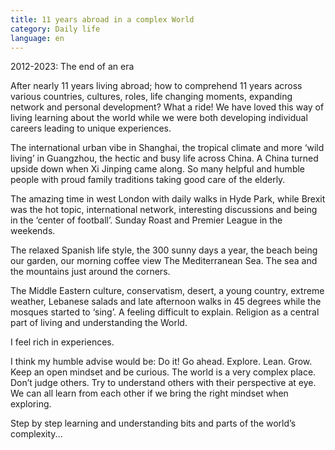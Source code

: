 ```yaml
---
title: 11 years abroad in a complex World
category: Daily life
language: en
---
```

2012-2023: The end of an era

After nearly 11 years living abroad; how to comprehend 11 years across various countries, cultures, roles, life changing moments, expanding network and personal development? What a ride! We have loved this way of living learning about the world while we were both developing individual careers leading to unique experiences. 

The international urban vibe in Shanghai, the tropical climate and more ‘wild living’ in Guangzhou, the hectic and busy life across China. A China turned upside down when Xi Jinping came along. So many helpful and humble people with proud family traditions taking good care of the elderly.

The amazing time in west London with daily walks in Hyde Park, while Brexit was the hot topic, international network, interesting discussions and being in the ‘center of football’. Sunday Roast and Premier League in the weekends.

The relaxed Spanish life style, the 300 sunny days a year, the beach being our garden, our morning coffee view The Mediterranean Sea. The sea and the mountains just around the corners. 

The Middle Eastern culture, conservatism, desert, a young country, extreme weather, Lebanese salads and late afternoon walks in 45 degrees while the mosques started to ‘sing’. A feeling difficult to explain. Religion as a central part of living and understanding the World. 

I feel rich in experiences. 

I think my humble advise would be: Do it! Go ahead. Explore. Lean. Grow. Keep an open mindset and be curious. The world is a very complex place. Don’t judge others. Try to understand others with their perspective at eye. We can all learn from each other if we bring the right mindset when exploring.

Step by step learning and understanding bits and parts of the world’s complexity...
